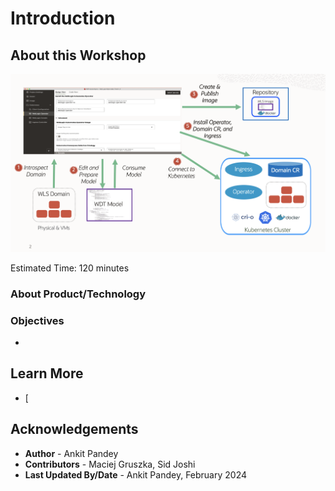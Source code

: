 # Introduction

## About this Workshop



![Lab flow](images/lab-flow.png)

Estimated Time: 120 minutes

### About Product/Technology




### Objectives

* 

           

## Learn More

* [

## Acknowledgements

* **Author** -  Ankit Pandey
* **Contributors** - Maciej Gruszka, Sid Joshi
* **Last Updated By/Date** - Ankit Pandey, February 2024
